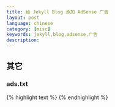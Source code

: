 ```yaml
---
title: 给 Jekyll Blog 添加 AdSense 广告
layout: post
language: chinese
category: [misc]
keywords: jekyll,blog,adsense,广告
description:
---
```



<!-- more -->

## 其它

### ads.txt




{% highlight text %}
{% endhighlight %}
